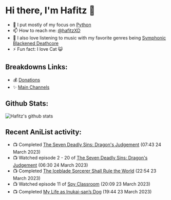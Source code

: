 # Hi there, I'm Hafitz 👋
- 🐍 I put mostly of my focus on [Python](https://python.org)
- 📫 How to reach me: [@hafitzXD](https://t.me/hafitzXD)
- 🎵 I also love listening to music with my favorite genres being [Symphonic Blackened Deathcore](https://youtu.be/qyYmS_iBcy4)
- ⚡ Fun fact: I love Cat 😺

## Breakdowns Links:
- 💰 [Donations](https://t.me/TheBreakdowns/2)
- ✨ [Main Channels](https://t.me/TheBreakdowns)

## Github Stats:
![Hafitz's github stats](https://github-readme-stats.vercel.app/api?username=breakdowns&show_icons=true&count_private=true&bg_color=00000000&text_color=777)

## Recent AniList activity:
<!-- ANILIST_ACTIVITY:start -->

-   📺 Completed [The Seven Deadly Sins: Dragon's Judgement](https://anilist.co/anime/116752) (07:43 24 March 2023)
-   📺 Watched episode 2 - 20 of [The Seven Deadly Sins: Dragon's Judgement](https://anilist.co/anime/116752) (06:30 24 March 2023)
-   📺 Completed [The Iceblade Sorcerer Shall Rule the World](https://anilist.co/anime/148116) (22:54 23 March 2023)
-   📺 Watched episode 11 of [Spy Classroom](https://anilist.co/anime/146323) (20:09 23 March 2023)
-   📺 Completed [My Life as Inukai-san’s Dog](https://anilist.co/anime/146346) (19:44 23 March 2023)

<!-- ANILIST_ACTIVITY:end -->
